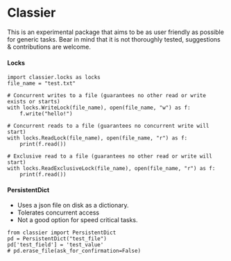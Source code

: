 # Classier
This is an experimental package that aims to be as user friendly as possible for generic tasks. 
Bear in mind that it is not thoroughly tested, suggestions & contributions are welcome. 

#### Locks
```
import classier.locks as locks
file_name = "test.txt"

# Concurrent writes to a file (guarantees no other read or write exists or starts)
with locks.WriteLock(file_name), open(file_name, "w") as f:
    f.write("hello!")

# Concurrent reads to a file (guarantees no concurrent write will start)
with locks.ReadLock(file_name), open(file_name, "r") as f:
    print(f.read())

# Exclusive read to a file (guarantees no other read or write will start)
with locks.ReadExclusiveLock(file_name), open(file_name, "r") as f:
    print(f.read())
```


#### PersistentDict

 - Uses a json file on disk as a dictionary.
 - Tolerates concurrent access 
 - Not a good option for speed critical tasks. 

```
from classier import PersistentDict
pd = PersistentDict("test_file")
pd['test_field'] = 'test_value'
# pd.erase_file(ask_for_confirmation=False)
```
 